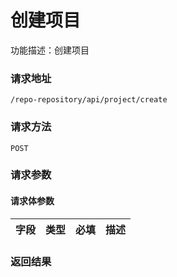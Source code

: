 # 创建项目
功能描述：创建项目

### 请求地址
```
/repo-repository/api/project/create
```

### 请求方法
`POST`
### 请求参数



#### 请求体参数
| 字段 | 类型 | 必填 | 描述 |
| -------- | -------- | -------- | -------- |

### 返回结果

